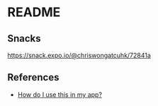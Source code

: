# README

## Snacks
https://snack.expo.io/@chriswongatcuhk/72841a

## References
 * [How do I use this in my app?](https://reactnative.dev/blog/2017/02/14/using-native-driver-for-animated#how-do-i-use-this-in-my-app)